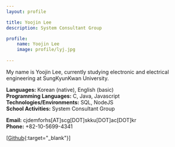 ```yaml
---
layout: profile

title: Yoojin Lee
description: System Consultant Group

profile:
    name: Yoojin Lee
    image: profile/lyj.jpg
    
---
```


My name is Yoojin Lee, currently studying electronic and electrical engineering at SungKyunKwan University.

<strong>Languages:</strong> Korean (native), English (basic)  
<strong>Programming Languages:</strong> C, Java, Javascript
<strong>Technologies/Environments:</strong> SQL, NodeJS  
<strong>School Activities:</strong> System Consultant Group

<strong>Email:</strong> cjdemforhs[AT]scg[DOT]skku[DOT]ac[DOT]kr  
<strong>Phone:</strong> +82-10-5699-4341

[[Github](https://github.com/sini1904){:target="\_blank"}]